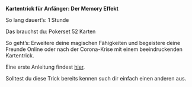 **Kartentrick für Anfänger: Der Memory Effekt**

So lang dauert’s: 1 Stunde

Das brauchst du: Pokerset 52 Karten

So geht’s: Erweitere deine magischen Fähigkeiten und begeistere deine Freunde Online oder nach der Corona-Krise mit einem beeindruckenden Kartentrick.

Eine erste Anleitung findest [hier](https://www.lazarro.de/memory-effekt-kartentrick-fuer-anfaenger/).

Solltest du diese Trick bereits kennen such dir einfach einen anderen aus.
